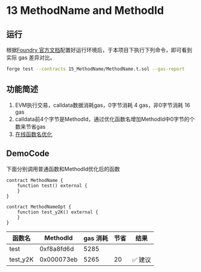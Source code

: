 # 13 MethodName and MethodId

## 运行

根据[Foundry 官方文档](https://getfoundry.sh/)配置好运行环境后，于本项目下执行下列命令，即可看到实际 gas 差异对比。

```bash
forge test --contracts 15_MethodName/MethodName.t.sol --gas-report
```

## 功能简述
1. EVM执行交易，calldata数据消耗gas，0字节消耗 4 gas，非0字节消耗 16 gas
2. calldata前4个字节是MethodId，通过优化函数名增加MethodId中0字节的个数来节省gas
3. [在线函数名优化](https://emn178.github.io/solidity-optimize-name/)

## DemoCode
下面分别调用普通函数和MethodId优化后的函数
```solidity
contract MethodName {
    function test() external {
    }
}

contract MethodNameOpt {
    function test_y2K() external {
    }
}
```
| 函数名    | MethodId | gas 消耗 | 节省      | 结果 |
| -------- | -------- | -------- | -------- | -------- |
| test  | 0xf8a8fd6d | 5285      |   |   |
| test_y2K | 0x000073eb | 5265     |  20  |✅ 建议